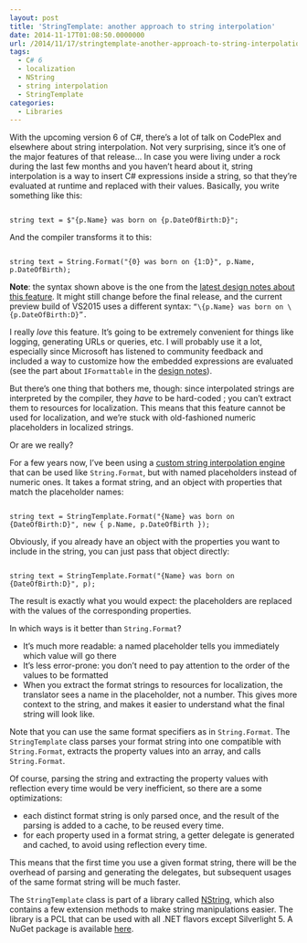 ```yaml
---
layout: post
title: 'StringTemplate: another approach to string interpolation'
date: 2014-11-17T01:08:50.0000000
url: /2014/11/17/stringtemplate-another-approach-to-string-interpolation/
tags:
  - C# 6
  - localization
  - NString
  - string interpolation
  - StringTemplate
categories:
  - Libraries
---
```



With the upcoming version 6 of C#, there’s a lot of talk on CodePlex and elsewhere about string interpolation. Not very surprising, since it’s one of the major features of that release… In case you were living under a rock during the last few months and you haven’t heard about it, string interpolation is a way to insert C# expressions inside a string, so that they’re evaluated at runtime and replaced with their values. Basically, you write something like this:

```

string text = $"{p.Name} was born on {p.DateOfBirth:D}";
```

And the compiler transforms it to this:

```

string text = String.Format("{0} was born on {1:D}", p.Name, p.DateOfBirth);
```

**Note**: the syntax shown above is the one from the [latest design notes about this feature](http://roslyn.codeplex.com/discussions/570292). It might still change before the final release, and the current preview build of VS2015 uses a different syntax: `“\{p.Name} was born on \{p.DateOfBirth:D}”.`

I really *love* this feature. It’s going to be extremely convenient for things like logging, generating URLs or queries, etc. I will probably use it a lot, especially since Microsoft has listened to community feedback and included a way to customize how the embedded expressions are evaluated (see the part about `IFormattable` in the [design notes](http://roslyn.codeplex.com/discussions/570292)).

But there’s one thing that bothers me, though: since interpolated strings are interpreted by the compiler, they *have* to be hard-coded ; you can’t extract them to resources for localization. This means that this feature cannot be used for localization, and we’re stuck with old-fashioned numeric placeholders in localized strings.

Or are we really?

For a few years now, I’ve been using a [custom string interpolation engine](https://github.com/thomaslevesque/NString#stringtemplate) that can be used like `String.Format`, but with named placeholders instead of numeric ones. It takes a format string, and an object with properties that match the placeholder names:

```

string text = StringTemplate.Format("{Name} was born on {DateOfBirth:D}", new { p.Name, p.DateOfBirth });
```

Obviously, if you already have an object with the properties you want to include in the string, you can just pass that object directly:

```

string text = StringTemplate.Format("{Name} was born on {DateOfBirth:D}", p);
```

The result is exactly what you would expect: the placeholders are replaced with the values of the corresponding properties.

In which ways is it better than `String.Format`?

- It’s much more readable: a named placeholder tells you immediately which value will go there
- It’s less error-prone: you don’t need to pay attention to the order of the values to be formatted
- When you extract the format strings to resources for localization, the translator sees a name in the placeholder, not a number. This gives more context to the string, and makes it easier to understand what the final string will look like.


Note that you can use the same format specifiers as in `String.Format`. The `StringTemplate` class parses your format string into one compatible with `String.Format`, extracts the property values into an array, and calls `String.Format`.

Of course, parsing the string and extracting the property values with reflection every time would be very inefficient, so there are a some optimizations:

- each distinct format string is only parsed once, and the result of the parsing is added to a cache, to be reused every time.
- for each property used in a format string, a getter delegate is generated and cached, to avoid using reflection every time.


This means that the first time you use a given format string, there will be the overhead of parsing and generating the delegates, but subsequent usages of the same format string will be much faster.

The `StringTemplate` class is part of a library called [NString](https://github.com/thomaslevesque/NString), which also contains a few extension methods to make string manipulations easier. The library is a PCL that can be used with all .NET flavors except Silverlight 5. A NuGet package is available [here](https://www.nuget.org/packages/NString/).

